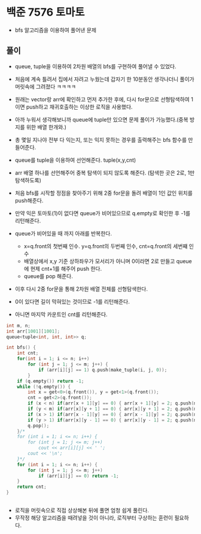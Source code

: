 # 백준 7576 토마토
- bfs 알고리즘을 이용하여 풀어낸 문제

## 풀이
- queue, tuple을 이용하여 2차원 배열의 bfs를 구현하여 풀어낼 수 있었다.

- 처음에 계속 틀려서 집에서 자려고 누웠는데 갑자기 한 10분동안 생각나더니 풀이가 머릿속에 그려졌다 ㅋㅋㅋㅋ
- 원래는 vector랑 arr에 확인하고 먼저 추가한 후에, 다시 for문으로 선형탐색하여 1이면 push하고 재귀호출하는 이상한 로직을 사용했다.
- 아까 누워서 생각해보니까 queue에 tuple만 있으면 문제 풀이가 가능했다.(중복 방지를 위한 배열 한개와.)

- 총 몇일 지나야 전부 다 익는지, 또는 익지 못하는 경우를 출력해주는 bfs 함수를 만들어준다.
- queue를 tuple을 이용하여 선언해준다. tuple(x,y,cnt)
- arr 배열 하나를 선언해주어 중복 탐색이 되지 않도록 해준다. (탐색한 곳은 2로, 1만 탐색하도록)

- 처음 bfs를 시작할 정점을 찾아주기 위해 2중 for문을 돌려 배열이 1인 값인 위치를 push해준다.
- 만약 익은 토마토(1)이 없다면 queue가 비어있으므로 q.empty로 확인한 후 -1를 리턴해준다.

- queue가 비어있을 때 까지 아래를 반복한다.
  - x=q.front의 첫번째 인수. y=q.front의 두번째 인수, cnt=q.front의 세번쨰 인수
  - 배열상에서 x,y 기준 상하좌우가 모서리가 아니며 0이라면 2로 만들고 queue에 현제 cnt+1를 해주어 push 한다.
  - queue를 pop 해준다.

- 이후 다시 2중 for문을 통해 2차원 배열 전체를 선형탐색한다.
- 0이 있다면 길이 막혀있는 것이므로 -1를 리턴해준다.
- 아니면 마지막 카운트인 cnt를 리턴해준다.

```C
int m, n;
int arr[1001][1001];
queue<tuple<int, int, int>> q;

int bfs() {
	int cnt;
	for(int i = 1; i <= n; i++)
		for (int j = 1; j <= m; j++) {
			if (arr[i][j] == 1) q.push(make_tuple(i, j, 0));
		}
	if (q.empty()) return -1;
	while (!q.empty()) {
		int x = get<0>(q.front()), y = get<1>(q.front());
		cnt = get<2>(q.front());
		if (x < n) if(arr[x + 1][y] == 0) { arr[x + 1][y] = 2; q.push(make_tuple(x + 1, y, cnt + 1)); }
		if (y < m) if(arr[x][y + 1] == 0) { arr[x][y + 1] = 2; q.push(make_tuple(x, y + 1, cnt + 1)); }
		if (x > 1) if(arr[x - 1][y] == 0) { arr[x - 1][y] = 2; q.push(make_tuple(x - 1, y, cnt + 1)); }
		if (y > 1) if(arr[x][y - 1] == 0) { arr[x][y - 1] = 2; q.push(make_tuple(x, y - 1, cnt + 1)); }
		q.pop();
	}/*
	for (int i = 1; i <= n; i++) {
		for (int j = 1; j <= m; j++)
			cout << arr[i][j] << ' ';
		cout << '\n';
	}*/
	for (int i = 1; i <= n; i++) {
		for (int j = 1; j <= m; j++)
			if (arr[i][j] == 0) return -1;
	}
	return cnt;
}
```

##
- 로직을 머릿속으로 직접 상상해본 뒤에 풀면 엄청 쉽게 풀린다.
- 무작정 해당 알고리즘을 때려넣을 것이 아니라, 로직부터 구상하는 훈련이 필요하다.
